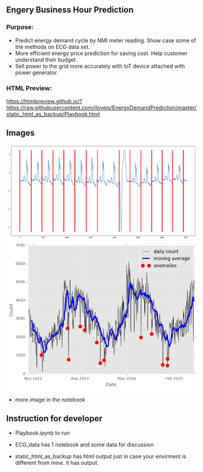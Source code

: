## Engery Business Hour Prediction

### Purpose:

* Predict energy demand cycle by NMI meter reading. Show case some of the methods on ECG data set.
* More efficient energy price prediction for saving cost. Help customer understand their budget.
* Sell power to the grid more accurately with IoT device attached with power generator.

### HTML Preview:

https://htmlpreview.github.io/?https://raw.githubusercontent.com/ilovejs/EnergyDemandPrediction/master/static_html_as_backup/Playbook.html

## Images

![Auto HMM](files/auto_hmm.png)
![z-Score](files/moving-zscore.png)
- more image in the notebook

## Instruction for developer

* Playbook.ipynb to run

* ECG_data has 1 notebook and some data for discussion

* static_html_as_backup has html output just in case your envirment is different from mine.
  it has output.

